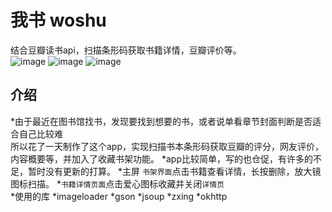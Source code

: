 # 我书 woshu
结合豆瓣读书api，扫描条形码获取书籍详情，豆瓣评价等。<br>
![image](https://github.com/huage2580/WoShu/blob/master/1.png)
![image](https://github.com/huage2580/WoShu/blob/master/2.png)
![image](https://github.com/huage2580/WoShu/blob/master/3.png)

介绍
------
*由于最近在图书馆找书，发现要找到想要的书，或者说单看章节封面判断是否适合自己比较难<br>
所以花了一天制作了这个app，实现扫描书本条形码获取豆瓣的评分，网友评价，内容概要等，并加入了收藏书架功能。
*app比较简单，写的也仓促，有许多的不足，暂时没有更新的打算。
*主屏 `书架界面`点击书籍查看详情，长按删除，放大镜图标扫描。
*`书籍详情页面`点击爱心图标收藏并关闭`详情页`
<br>
*使用的库
  *imageloader
  *gson
  *jsoup
  *zxing
  *okhttp

